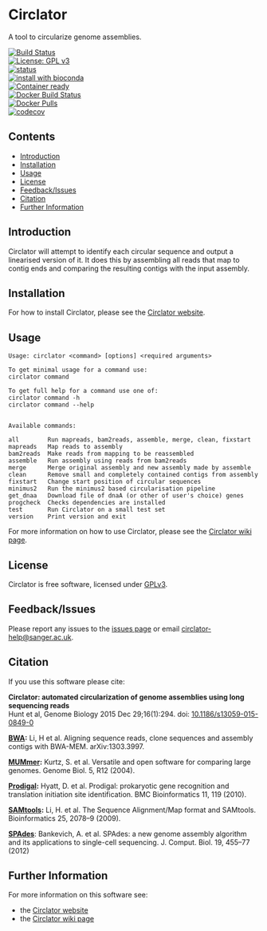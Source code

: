# Circlator
A tool to circularize genome assemblies.

[![Build Status](https://travis-ci.org/sanger-pathogens/circlator.svg?branch=master)](https://travis-ci.org/sanger-pathogens/circlator)   
[![License: GPL v3](https://img.shields.io/badge/License-GPL%20v3-brightgreen.svg)](https://github.com/sanger-pathogens/circlator/blob/master/LICENSE)   
[![status](https://img.shields.io/badge/GenomeBiology-10.1186-brightgreen.svg)](https://genomebiology.biomedcentral.com/articles/10.1186/s13059-015-0849-0)  
[![install with bioconda](https://img.shields.io/badge/install%20with-bioconda-brightgreen.svg)](http://bioconda.github.io/recipes/circlator/README.html)  
[![Container ready](https://img.shields.io/badge/container-ready-brightgreen.svg)](https://quay.io/repository/biocontainers/circlator)  
[![Docker Build Status](https://img.shields.io/docker/build/sangerpathogens/circlator.svg)](https://hub.docker.com/r/sangerpathogens/circlator)  
[![Docker Pulls](https://img.shields.io/docker/pulls/sangerpathogens/circlator.svg)](https://hub.docker.com/r/sangerpathogens/circlator)  
[![codecov](https://codecov.io/gh/sanger-pathogens/circlator/branch/master/graph/badge.svg)](https://codecov.io/gh/sanger-pathogens/circlator)

## Contents
  * [Introduction](#introduction)
  * [Installation](#installation)
  * [Usage](#usage)
  * [License](#license)
  * [Feedback/Issues](#feedbackissues)
  * [Citation](#citation)
  * [Further Information](#further-information)

## Introduction
Circlator will attempt to identify each circular sequence and output a linearised version of it. It does this by assembling all reads that map to contig ends and comparing the resulting contigs with the input assembly.

## Installation
For how to install Circlator, please see the [Circlator website](http://sanger-pathogens.github.io/circlator/).

## Usage
```
Usage: circlator <command> [options] <required arguments>

To get minimal usage for a command use:
circlator command

To get full help for a command use one of:
circlator command -h
circlator command --help


Available commands:

all        Run mapreads, bam2reads, assemble, merge, clean, fixstart
mapreads   Map reads to assembly
bam2reads  Make reads from mapping to be reassembled
assemble   Run assembly using reads from bam2reads
merge      Merge original assembly and new assembly made by assemble
clean      Remove small and completely contained contigs from assembly
fixstart   Change start position of circular sequences
minimus2   Run the minimus2 based circularisation pipeline
get_dnaa   Download file of dnaA (or other of user's choice) genes
progcheck  Checks dependencies are installed
test       Run Circlator on a small test set
version    Print version and exit
```
For more information on how to use Circlator, please see the [Circlator wiki page](https://github.com/sanger-pathogens/circlator/wiki).

## License
Circlator is free software, licensed under [GPLv3](https://github.com/sanger-pathogens/circlator/blob/master/LICENSE).

## Feedback/Issues
Please report any issues to the [issues page](https://github.com/sanger-pathogens/circlator/issues) or email circlator-help@sanger.ac.uk.

## Citation
If you use this software please cite:

__Circlator: automated circularization of genome assemblies using long sequencing reads__   
Hunt et al, Genome Biology 2015 Dec 29;16(1):294. doi: [10.1186/s13059-015-0849-0](https://genomebiology.biomedcentral.com/articles/10.1186/s13059-015-0849-0)

__[BWA](http://arxiv.org/abs/1303.3997):__ Li, H et al. Aligning sequence reads, clone sequences and assembly contigs with BWA-MEM. arXiv:1303.3997.  

__[MUMmer](http://genomebiology.com/content/5/2/R12):__ Kurtz, S. et al. Versatile and open software for comparing large genomes. Genome Biol. 5, R12 (2004).  

__[Prodigal](http://www.biomedcentral.com/1471-2105/11/119):__ Hyatt, D. et al. Prodigal: prokaryotic gene recognition and translation initiation site identification. BMC Bioinformatics 11, 119 (2010).  

__[SAMtools](http://bioinformatics.oxfordjournals.org/content/25/16/2078.abstract):__ Li, H. et al. The Sequence Alignment/Map format and SAMtools. Bioinformatics 25, 2078–9 (2009).  

__[SPAdes](http://online.liebertpub.com/doi/abs/10.1089/cmb.2012.0021)__: Bankevich, A. et al. SPAdes: a new genome assembly algorithm and its applications to single-cell sequencing. J. Comput. Biol. 19, 455–77 (2012)  

## Further Information
For more information on this software see:
* the [Circlator website](http://sanger-pathogens.github.io/circlator/)
* the [Circlator wiki page](https://github.com/sanger-pathogens/circlator/wiki)